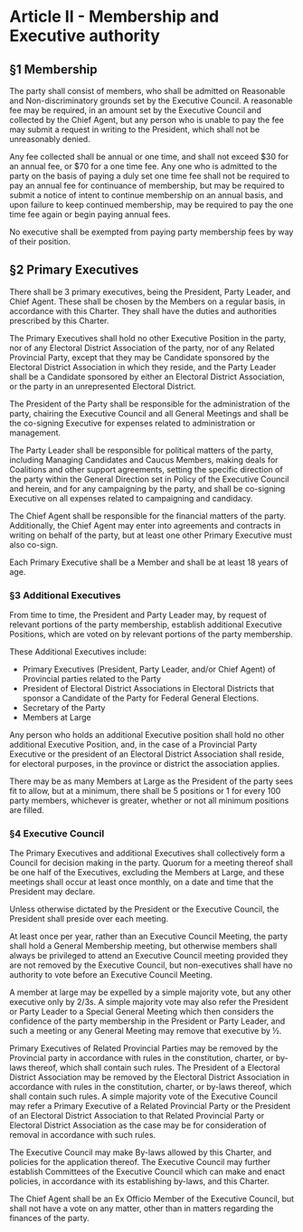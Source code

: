 # Article II - Membership and Executive authority

## §1 Membership

The party shall consist of members, who shall be admitted on Reasonable and Non-discriminatory grounds set by the Executive Council. A reasonable fee may be required, in an amount set by the Executive Council and collected by the Chief Agent, but any person who is unable to pay the fee may submit a request in writing to the President, which shall not be unreasonably denied. 

Any fee collected shall be annual or one time, and shall not exceed $30 for an annual fee, or $70 for a one time fee. Any one who is admitted to the party on the basis of paying a duly set one time fee shall not be required to pay an annual fee for continuance of membership, but may be required to submit a notice of intent to continue membership on an annual basis, and upon failure to keep continued membership, may be required to pay the one time fee again or begin paying annual fees.

No executive shall be exempted from paying party membership fees by way of their position.


## §2 Primary Executives

There shall be 3 primary executives, being the President, Party Leader, and Chief Agent. These shall be chosen by the Members on a regular basis, in accordance with this Charter. They shall have the duties and authorities prescribed by this Charter.

The Primary Executives shall hold no other Executive Position in the party, nor of any Electoral District Association of the party, nor of any Related Provincial Party, except that they may be Candidate sponsored by the Electoral District Association in which they reside, and the Party Leader shall be a Candidate sponsored by either an Electoral District Association, or the party in an unrepresented Electoral District. 

The President of the Party shall be responsible for the administration of the party, chairing the Executive Council and all General Meetings and shall be the co-signing Executive for expenses related to administration or management.

The Party Leader shall be responsible for political matters of the party, including Managing Candidates and Caucus Members, making deals for Coalitions and other support agreements, setting the specific direction of the party within the General Direction set in Policy of the Executive Council and herein, and for any campaigning by the party, and shall be co-signing Executive on all expenses related to campaigning and candidacy.

The Chief Agent shall be responsible for the financial matters of the party. Additionally, the Chief Agent may enter into agreements and contracts in writing on behalf of the party, but at least one other Primary Executive must also co-sign.

Each Primary Executive shall be a Member and shall be at least 18 years of age. 

### §3 Additional Executives

From time to time, the President and Party Leader may, by request of relevant portions of the party membership, establish additional Executive Positions, which are voted on by relevant portions of the party membership.

These Additional Executives include: 


* Primary Executives (President, Party Leader, and/or Chief Agent) of Provincial parties related to the Party
* President of Electoral District Associations in Electoral Districts that sponsor a Candidate of the Party for Federal General Elections. 
* Secretary of the Party
* Members at Large

Any person who holds an additional Executive position shall hold no other additional Executive Position, and, in the case of a Provincial Party Executive or the president of an Electoral District Association shall reside, for electoral purposes, in the province or district the association applies.

There may be as many Members at Large as the President of the party sees fit to allow, but at a minimum, there shall be 5 positions or 1 for every 100 party members, whichever is greater, whether or not all minimum positions are filled.


### §4 Executive Council

The Primary Executives and additional Executives shall collectively form a Council for decision making in the party. Quorum for a meeting thereof shall be one half of the Executives, excluding the Members at Large, and these meetings shall occur at least once monthly, on a date and time that the President may declare.

Unless otherwise dictated by the President or the Executive Council, the President shall preside over each meeting.

At least once per year, rather than an Executive Council Meeting, the party shall hold a General Membership meeting, but otherwise members shall always be privileged to attend an Executive Council meeting provided they are not removed by the Executive Council, but non-executives shall have no authority to vote before an Executive Council Meeting.

A member at large may be expelled by a simple majority vote, but any other executive only by 2/3s. A simple majority vote may also refer the President or Party Leader to a Special General Meeting which then considers the confidence of the party membership in the President or Party Leader, and such a meeting or any General Meeting may remove that executive by ½. 

Primary Executives of Related Provincial Parties may be removed by the Provincial party in accordance with rules in the constitution, charter, or by-laws thereof, which shall contain such rules. The President of a Electoral District Association may be removed by the Electoral District Association in accordance with rules in the constitution, charter, or by-laws thereof, which shall contain such rules. A simple majority vote of the Executive Council may refer a Primary Executive of a Related Provincial Party or the President of an Electoral District Association to that Related Provincial Party or Electoral District Association as the case may be for consideration of removal in accordance with such rules. 

The Executive Council may make By-laws allowed by this Charter, and policies for the application thereof. The Executive Council may further establish Committees of the Executive Council which can make and enact policies, in accordance with its establishing by-laws, and this Charter.

The Chief Agent shall be an Ex Officio Member of the Executive Council, but shall not have a vote on any matter, other than in matters regarding the finances of the party. 